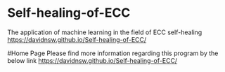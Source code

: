# Self-healing-of-ECC
The application of machine learning in the field of ECC self-healing  https://davidnsw.github.io/Self-healing-of-ECC/

#Home Page
Please find more information regarding this program by the below link
https://davidnsw.github.io/Self-healing-of-ECC/
